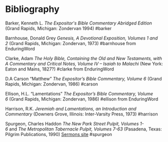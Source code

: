 # Bibliography

Barker, Kenneth L. *The Expositor's Bible Commentary Abridged Edition* (Grand 
Rapids, Michigan: Zondervan 1994)
#barker 

Barnhouse, Donald Grey _Genesis, A Devotional Exposition, Volumes 1 and 2_ (Grand Rapids, Michigan: Zondervan, 1973)
#barnhouse from EnduringWord

Clarke, Adam _The Holy Bible, Containing the Old and New Testaments, with A Commentary and Critical Notes, Volume IV – Isaiah to Malachi_ (New York: Eaton and Mains, 1827?)
#clarke from EnduringWord

D.A Carson “Matthew” _The Expositor’s Bible Commentary, Volume 6_ (Grand Rapids, Michigan: Zondervan, 1986)
#carson

Ellison, H.L. “Lamentations” _The Expositor’s Bible Commentary, Volume 6_ (Grand Rapids, Michigan: Zondervan, 1986)
#ellison from EnduringWord

Harrison, R.K. _Jeremiah and Lamentations, an Introduction and Commentary_ (Downers Grove, Illinois: Inter-Varsity Press, 1973)
#harrison 

Spurgeon, Charles Haddon _The New Park Street Pulpit, Volumes 1-6_ and _The Metropolitan Tabernacle Pulpit, Volumes 7-63_ (Pasadena, Texas: Pilgrim Publications, 1990)
[Sermons site](https://www.spurgeongems.org/spurgeon-sermons/)
#spurgeon 

